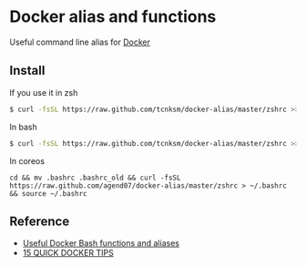 # Docker alias and functions

Useful command line alias for [Docker](https://www.docker.io/)

## Install

If you use it in zsh

```bash
$ curl -fsSL https://raw.github.com/tcnksm/docker-alias/master/zshrc >> ~/.zshrc && source ~/.zshrc
```

In bash

```bash
$ curl -fsSL https://raw.github.com/tcnksm/docker-alias/master/zshrc >> ~/.bashrc && source ~/.bashrc
```


In coreos

```coreos
cd && mv .bashrc .bashrc_old && curl -fsSL https://raw.github.com/agend07/docker-alias/master/zshrc > ~/.bashrc && source ~/.bashrc
```

## Reference

- [Useful Docker Bash functions and aliases](http://www.kartar.net/2014/03/some-useful-docker-bash-functions-and-aliases/)
- [15 QUICK DOCKER TIPS](http://www.centurylinklabs.com/15-quick-docker-tips/)



